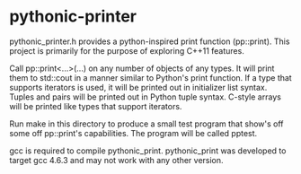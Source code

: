 pythonic-printer
================

pythonic_printer.h provides a python-inspired print function (pp::print). This 
project is primarily for the purpose of exploring C++11 features.

Call pp::print<...>(...) on any number of objects of any types. It will print
them to std::cout in a manner similar to Python's print function. If a type that
supports iterators is used, it will be printed out in initializer list syntax.
Tuples and pairs will be printed out in Python tuple syntax. C-style arrays will
be printed like types that support iterators.

Run make in this directory to produce a small test program that show's off some
off pp::print's capabilities. The program will be called pptest.

gcc is required to compile pythonic_print. pythonic_print was developed to target
gcc 4.6.3 and may not work with any other version.
